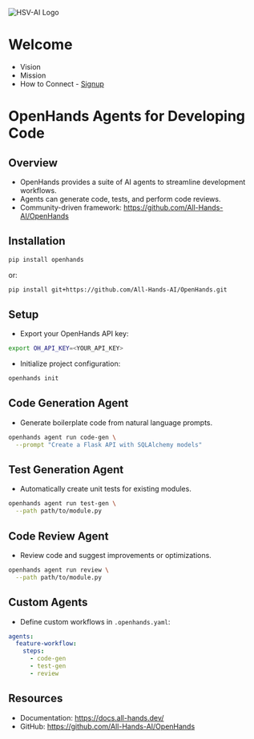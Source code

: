 ![HSV-AI Logo](https://hsv.ai/wp-content/uploads/2022/03/logo_v11_2022.png)

# Welcome

- Vision
- Mission
- How to Connect - [Signup](https://hsv.ai/subscribe)

# OpenHands Agents for Developing Code

## Overview

- OpenHands provides a suite of AI agents to streamline development workflows.
- Agents can generate code, tests, and perform code reviews.
- Community-driven framework: https://github.com/All-Hands-AI/OpenHands

## Installation

```bash
pip install openhands
```

or:

```bash
pip install git+https://github.com/All-Hands-AI/OpenHands.git
```

## Setup

- Export your OpenHands API key:

```bash
export OH_API_KEY=<YOUR_API_KEY>
```

- Initialize project configuration:

```bash
openhands init
```

## Code Generation Agent

- Generate boilerplate code from natural language prompts.

```bash
openhands agent run code-gen \
  --prompt "Create a Flask API with SQLAlchemy models"
```

## Test Generation Agent

- Automatically create unit tests for existing modules.

```bash
openhands agent run test-gen \
  --path path/to/module.py
```

## Code Review Agent

- Review code and suggest improvements or optimizations.

```bash
openhands agent run review \
  --path path/to/module.py
```

## Custom Agents

- Define custom workflows in `.openhands.yaml`:

```yaml
agents:
  feature-workflow:
    steps:
      - code-gen
      - test-gen
      - review
```

## Resources

- Documentation: https://docs.all-hands.dev/
- GitHub: https://github.com/All-Hands-AI/OpenHands
